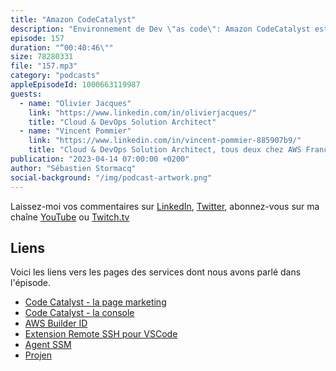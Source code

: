 ```yaml
---
title: "Amazon CodeCatalyst"
description: "Environnement de Dev \"as code\": Amazon CodeCatalyst est un espace de collaboration dans le cloud pour les équipes de développement. CodeCatalyst met tous les outils dont vous avez besoin en un seul endroit. Vous pouvez planifier le travail, collaborer sur le code et créer, tester et déployer des applications avec des outils d'intégration continue/livraison continue (CI/CD). Vous pouvez également intégrer et utiliser les ressources AWS avec vos projets en connectant vos comptes AWS à votre espace CodeCatalyst."
episode: 157
duration: "“00:40:46\""
size: 78280331
file: "157.mp3"
category: "podcasts"
appleEpisodeId: 1000663119987
guests:
  - name: "Olivier Jacques"
    link: "https://www.linkedin.com/in/olivierjacques/"
    title: "Cloud & DevOps Solution Architect"
  - name: "Vincent Pommier"
    link: "https://www.linkedin.com/in/vincent-pommier-885907b9/"
    title: "Cloud & DevOps Solution Architect, tous deux chez AWS France"
publication: "2023-04-14 07:00:00 +0200"
author: "Sébastien Stormacq"
social-background: "/img/podcast-artwork.png"
---
```


Laissez-moi vos commentaires sur [LinkedIn](https://www.linkedin.com/in/sebastienstormacq/), [Twitter](https://twitter.com/sebsto), abonnez-vous sur ma chaîne [YouTube](https://www.youtube.com/sebsto) ou [Twitch.tv](https://www.twitch.tv/sebAWS)

## Liens

Voici les liens vers les pages des services dont nous avons parlé dans l'épisode.

- [Code Catalyst - la page marketing](https://aws.amazon.com/codecatalyst/)
- [Code Catalyst - la console](https://codecatalyst.aws/explore)
- [AWS Builder ID](https://docs.aws.amazon.com/signin/latest/userguide/create-aws_builder_id.html)
- [Extension Remote SSH pour VSCode](https://code.visualstudio.com/docs/remote/ssh)
- [Agent SSM](https://docs.aws.amazon.com/systems-manager/latest/userguide/ssm-agent.html)
- [Projen](https://github.com/projen/projen)
